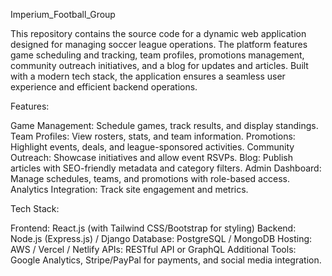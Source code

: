 Imperium_Football_Group

This repository contains the source code for a dynamic web application designed for managing soccer league operations. The platform features game scheduling and tracking, team profiles, promotions management, community outreach initiatives, and a blog for updates and articles. Built with a modern tech stack, the application ensures a seamless user experience and efficient backend operations.

Features:

Game Management: Schedule games, track results, and display standings.
Team Profiles: View rosters, stats, and team information.
Promotions: Highlight events, deals, and league-sponsored activities.
Community Outreach: Showcase initiatives and allow event RSVPs.
Blog: Publish articles with SEO-friendly metadata and category filters.
Admin Dashboard: Manage schedules, teams, and promotions with role-based access.
Analytics Integration: Track site engagement and metrics.

Tech Stack:

Frontend: React.js (with Tailwind CSS/Bootstrap for styling)
Backend: Node.js (Express.js) / Django
Database: PostgreSQL / MongoDB
Hosting: AWS / Vercel / Netlify
APIs: RESTful API or GraphQL
Additional Tools: Google Analytics, Stripe/PayPal for payments, and social media integration.

